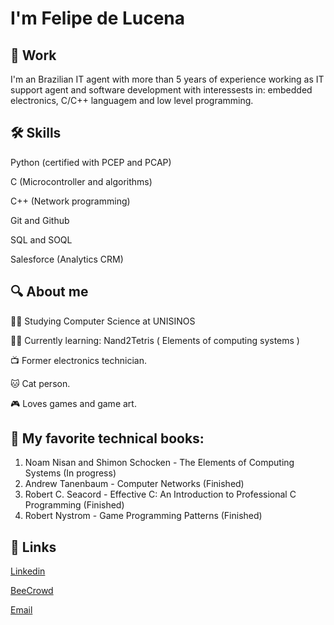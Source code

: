 
# I'm Felipe de Lucena


## 🧰 Work
I'm an Brazilian IT agent with more than 5 years of experience working as IT support agent and software development  with interessests in: embedded electronics, C/C++ languagem and low level programming.


## 🛠 Skills
Python (certified with PCEP and PCAP)

C (Microcontroller and algorithms)

C++ (Network programming)

Git and Github

SQL and SOQL

Salesforce (Analytics CRM)

## 🔍 About me
👨‍🎓 Studying Computer Science at UNISINOS

👨‍💻 Currently learning: Nand2Tetris ( Elements of computing systems )

📺 Former electronics technician.

🐱 Cat person.

🎮 Loves games and game art.

## 📖 My favorite technical books:

1. Noam Nisan and Shimon Schocken - The Elements of Computing Systems (In progress)
2. Andrew Tanenbaum - Computer Networks (Finished)
3. Robert C. Seacord  - Effective C: An Introduction to Professional C Programming (Finished)
4. Robert Nystrom - Game Programming Patterns (Finished)


## 🔗 Links

[Linkedin](https://www.linkedin.com/in/felipeguimaraens/)

[BeeCrowd](https://judge.beecrowd.com/en/profile/925652)

[Email](mailto:felipeguimaraens@outlook.com)
